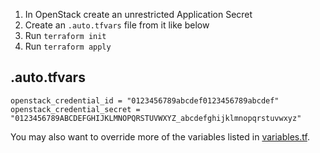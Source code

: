 1. In OpenStack create an unrestricted Application Secret
2. Create an `.auto.tfvars` file from it like below
3. Run `terraform init`
4. Run `terraform apply`

## .auto.tfvars

```
openstack_credential_id = "0123456789abcdef0123456789abcdef"
openstack_credential_secret = "0123456789ABCDEFGHIJKLMNOPQRSTUVWXYZ_abcdefghijklmnopqrstuvwxyz"
```

You may also want to override more of the variables listed in
[variables.tf](./variables.tf).
